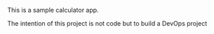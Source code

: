This is a sample calculator app.

The intention of this project is not code but to build a DevOps project
